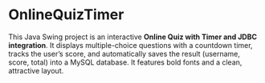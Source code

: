 # OnlineQuizTimer
This Java Swing project is an interactive **Online Quiz with Timer and JDBC integration**. It displays multiple-choice questions with a countdown timer, tracks the user’s score, and automatically saves the result (username, score, total) into a MySQL database. It features bold fonts and a clean, attractive layout.
